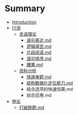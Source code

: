 # Summary

* [Introduction](README.md)
* [行测](chapter1.md)
  * [言语理论](chapter1/yan-yu-li-lun.md)
    * [语句表达.md](chapter1/yan-yu-li-lun/yu-ju-biao-8fbe-md.md)
    * [逻辑填空.md](chapter1/yan-yu-li-lun/luo-ji-tian-7a7a-md.md)
    * [片段阅读.md](chapter1/yan-yu-li-lun/pian-duan-yue-8bfb-md.md)
    * [语句排序.md](chapter1/yan-yu-li-lun/yu-ju-fen-6790-md.md)
    * [腰果.md](chapter1/yan-yu-li-lun/yao-679c-md.md)
  * [资料分析](chapter1/zi-liao-fen-xi.md)
    * [快速审题.md](chapter1/zi-liao-fen-xi/kuai-su-shen-9898-md.md)
    * [结构数据化定位能力.md](chapter1/zi-liao-fen-xi/jie-gou-shu-ju-hua-ding-wei-neng-529b-md.md)
    * 结合选项的快速估算,md
    * 综合应用.md
* [申论](shen-lun.md)
  * [打破跑题.md](shen-lun/da-po-pao-9898-md.md)


